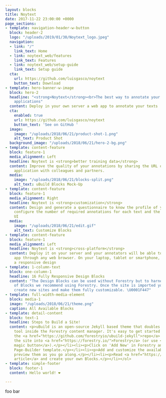 ```yaml
---
layout: blocks
title: Noytext
date: 2017-11-22 23:00:00 +0000
page_sections:
- template: navigation-header-w-button
  block: header-2
  logo: "/uploads/2019/01/30/Noytext_logo.jpeg"
  navigation:
  - link: "/"
    link_text: Home
  - link: noytext_web/features
    link_text: Features
  - link: noytext_web/setup-guide
    link_text: Setup guide
  cta:
    url: https://github.com/luisgasco/noytext
    button_text: Download
- template: hero-banner-w-image
  block: hero-2
  headline: "<strong>Noytext</strong><br>The best way to annotate your texts for ML
    applications"
  content: Deploy in your own server a web app to annotate your texts
  cta:
    enabled: true
    url: https://github.com/luisgasco/noytext
    button_text: 'See on GitHub '
  image:
    image: "/uploads/2018/06/21/product-shot-1.png"
    alt_text: Product Shot
  background_image: "/uploads/2018/06/21/hero-2-bg.png"
- template: content-feature
  block: feature-1
  media_alignment: Left
  headline: Noytext is <strong>better training data</strong>
  content: Improve the quality of your annotations by sharing the URL of your web
    application with colleagues and partners.
  media:
    image: "/uploads/2018/06/21/blocks-split.png"
    alt_text: uBuild Blocks Mock-Up
- template: content-feature
  block: feature-1
  media_alignment: Right
  headline: Noytext is <strong>customization</strong>
  content: Design and generate a questionnaire to know the profile of your annotators,
    configure the number of required annotations for each text and the application
    UI
  media:
    image: "/uploads/2018/06/21/edit.gif"
    alt_text: Customize Blocks
- template: content-feature
  block: feature-1
  media_alignment: Left
  headline: Noytext is <strong>cross-platform</strong>
  content: Deploy it on your server and your annotators will be able to access the
    app through any web browser. On your laptop, tablet or smartphone, Noytext has
    a responsive design
- template: 1-column-text
  block: one-column-1
  headline: 16 Fully Responsive Design Blocks
  content: "The Design Blocks can be used without Forestry but to harness the power
    of Blocks we recommend using Forestry. Once the site is imported you can immediately
    create new sites and make them fully customizable. \U0001F447"
- template: full-width-media-element
  block: media-1
  image: "/uploads/2018/06/21/theme.png"
  caption: All Available Blocks
- template: detail-content
  block: text-1
  headline: Steps to Build a Site!
  content: <p>uBuild is an open-source Jekyll based theme that doubles as a builder
    tool inside the Forestry content manager. It's easy to get started!</p><ol><li><p>Fork
    the <a href="https://github.com/forestryio/ubuild-jekyll">repo</a> and import
    the site into <a href="https://forestry.io/">Forestry</a> (or use <a href="https://forestry.io/blog/ubuild-a-new-theme-for-static-sites-using-blocks#even-quicker-start">our
    magic button</a>).</p></li><li><p>Click on 'Add New' in Forestry and select the
    Page-Builder template.</p></li><li><p>Add and customize the available Blocks and
    preview them as you go along.</p></li><li><p>Read <a href="https://forestry.io/blog/ubuild-a-new-theme-for-static-sites-using-blocks/">our
    article</a> and create your own Blocks.</p></li></ol>
- template: simple-footer
  block: footer-1
  content: Hello world! ❤︎

---
```

foo bar